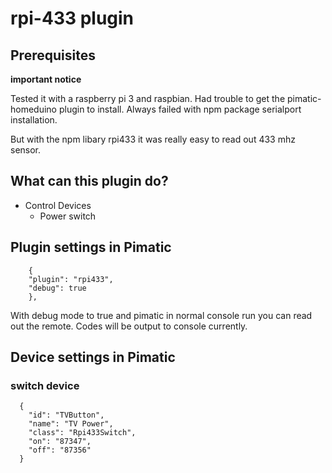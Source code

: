 rpi-433 plugin
=======================

## Prerequisites
**important notice**

Tested it with a raspberry pi 3 and raspbian. Had trouble to get the pimatic-homeduino plugin to install.
Always failed with npm package serialport installation.

But with the npm libary rpi433 it was really easy to read out 433 mhz sensor.

## What can this plugin do?
- Control Devices
    - Power switch


## Plugin settings in Pimatic

```
    {
    "plugin": "rpi433",
    "debug": true
    },
```
With debug mode to true and pimatic in normal console run you can read out the remote. Codes will be output to console currently.

## Device settings in Pimatic

### switch device

```
  {
    "id": "TVButton",
    "name": "TV Power",
    "class": "Rpi433Switch",
    "on": "87347",
    "off": "87356"
  }
```
